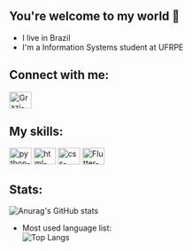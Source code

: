 ## You're welcome to my world 👋

- I live in Brazil
- I'm a Information Systems student at UFRPE

## Connect with me: 

<a href="https://www.linkedin.com/in/grazielamariaf/" target="_blank">
<img aling="center" alt="Grazi-felix-linkedin" height="30" width="40" src="https://cdn.jsdelivr.net/gh/devicons/devicon/icons/linkedin/linkedin-original.svg" style="max-width=100%;">
</a>


## My skills:

<img aling="center" alt="python-icon" height="30" width="40" src="https://cdn.jsdelivr.net/gh/devicons/devicon/icons/python/python-original.svg" style=""> 
 
<img aling="center" alt="html-icon" height="30" width="40" src="https://cdn.jsdelivr.net/gh/devicons/devicon/icons/html5/html5-plain.svg" style="max-width=100%;"> 

<img aling="center" alt="css-icon" height="30" width="40" src="https://cdn.jsdelivr.net/gh/devicons/devicon/icons/css3/css3-plain.svg" style="max-width=100%;"> 

<img aling="center" alt="Flutter-icon" height="30" width="40" src="https://cdn.jsdelivr.net/gh/devicons/devicon/icons/flutter/flutter-original.svg" style="max-width=100%;">
<br>


## Stats:

![Anurag's GitHub stats](https://github-readme-stats.vercel.app/api?username=grazifelix&show_icons=true&theme=radical)

- Most used language list:</br>
![Top Langs](https://github-readme-stats.vercel.app/api/top-langs/?username=grazifelix&layout=radical)
 

<!--
LINKS LEGAIS: https://github.com/anuraghazra/github-readme-stats - TEM OS STATS QUE USEI
ICONES QUE USEI: https://devicon.dev/

**Grazifelix/Grazifelix** is a ✨ _special_ ✨ repository because its `README.md` (this file) appears on your GitHub profile.

Here are some ideas to get you started:

- 🔭 I’m currently working on ...
- 🌱 I’m currently learning ...
- 👯 I’m looking to collaborate on ...
- 🤔 I’m looking for help with ...
- 💬 Ask me about ...
- 📫 How to reach me: ...
- 😄 Pronouns: ...
- ⚡ Fun fact: ...
-->

